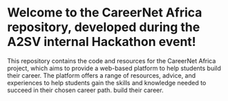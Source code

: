 # Welcome to the CareerNet Africa repository, developed during the A2SV internal Hackathon event!

This repository contains the code and resources for the CareerNet Africa project, which aims to provide a web-based platform to help students build their career. The platform offers a range of resources, advice, and experiences to help students gain the skills and knowledge needed to succeed in their chosen career path. build their career.
